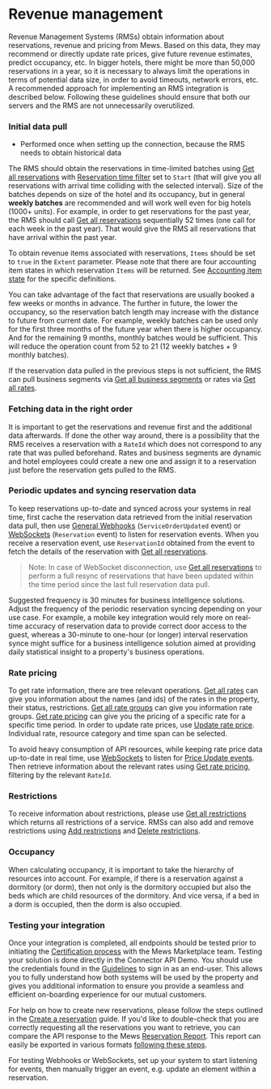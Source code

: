 # Revenue management

Revenue Management Systems (RMSs) obtain information about reservations, revenue and pricing from Mews. Based on this data, they may recommend or directly update rate prices, give future revenue estimates, predict occupancy, etc. In bigger hotels, there might be more than 50,000 reservations in a year, so it is necessary to always limit the operations in terms of potential data size, in order to avoid timeouts, network errors, etc.
A recommended approach for implementing an RMS integration is described below. Following these guidelines should ensure that both our servers and the RMS are not unnecessarily overutilized.

### Initial data pull

* Performed once when setting up the connection, because the RMS needs to obtain historical data

The RMS should obtain the reservations in time-limited batches using [Get all reservations](../operations/reservations.md#get-all-reservations-ver-2023-06-06) with [Reservation time filter](../operations/reservations.md#reservation-time-filter) set to `Start` \(that will give you all reservations with arrival time colliding with the selected interval\). Size of the batches depends on size of the hotel and its occupancy, but in general **weekly batches** are recommended and will work well even for big hotels \(1000+ units\).
For example, in order to get reservations for the past year, the RMS should call [Get all reservations](../operations/reservations.md#get-all-reservations-ver-2023-06-06) sequentially 52 times \(one call for each week in the past year\). That would give the RMS all reservations that have arrival within the past year.

To obtain revenue items associated with reservations, `Items` should be set to `true` in the `Extent` parameter. Please note that there are four accounting item states in which reservation `Items` will be returned. See [Accounting item state](../operations/accountingitems.md#accounting-item-state) for the specific definitions.

You can take advantage of the fact that reservations are usually booked a few weeks or months in advance. The further in future, the lower the occupancy, so the reservation batch length may increase with the distance to future from current date.
For example, weekly batches can be used only for the first three months of the future year when there is higher occupancy. And for the remaining 9 months, monthly batches would be sufficient. This will reduce the operation count from 52 to 21 \(12 weekly batches + 9 monthly batches\).

If the reservation data pulled in the previous steps is not sufficient, the RMS can pull business segments via [Get all business segments](../operations/businesssegments.md#get-all-business-segments) or rates via [Get all rates](../operations/rates.md#get-all-rates). 

### Fetching data in the right order

It is important to get the reservations and revenue first and the additional data afterwards.
If done the other way around, there is a possibility that the RMS receives a reservation with a `RateId` which does not correspond to any rate that was pulled beforehand. Rates and business segments are dynamic and hotel employees could create a new one and assign it to a reservation just before the reservation gets pulled to the RMS.

### Periodic updates and syncing reservation data

To keep reservations up-to-date and synced across your systems in real time, first cache the reservation data retrieved from the initial reservation data pull, then use [General Webhooks](../webhooks/wh-general.md) \(`ServiceOrderUpdated` event\) or [WebSockets](../websockets/README.md) \(`Reservation` event\) to listen for reservation events.
When you receive a reservation event, use `ReservationId` obtained from the event to fetch the details of the reservation with [Get all reservations](../operations/reservations.md#get-all-reservations-ver-2023-06-06).

> Note: In case of WebSocket disconnection, use [Get all reservations](../operations/reservations.md#get-all-reservations-ver-2023-06-06) to perform a full resync of reservations that have been updated within the time period since the last full reservation data pull.

Suggested frequency is 30 minutes for business intelligence solutions. Adjust the frequency of the periodic reservation syncing depending on your use case. For example, a mobile key integration would rely more on real-time accuracy of reservation data to provide correct door access to the guest, whereas a 30-minute to one-hour (or longer) interval reservation synce might suffice for a business intelligence solution aimed at providing daily statistical insight to a property's business operations.

### Rate pricing

To get rate information, there are tree relevant operations.
[Get all rates](../operations/rates.md#get-all-rates) can give you information about the names \(and ids\) of the rates in the property, their status, restrictions.
[Get all rate groups](../operations/rategroups.md#get-all-rate-groups) can give you information rate groups.
[Get rate pricing](../operations/rates.md#get-rate-pricing) can give you the pricing of a specific rate for a specific time period.
In order to update rate prices, use [Update rate price](../operations/rates.md#update-rate-price).
Individual rate, resource category and time span can be selected.

To avoid heavy consumption of API resources, while keeping rate price data up-to-date in real time, use [WebSockets](../websockets/README.md) to listen for [Price Update events](../websockets/README.md#price-update-event).
Then retrieve information about the relevant rates using [Get rate pricing](../operations/rates.md#get-rate-pricing), filtering by the relevant `RateId`.

### Restrictions

To receive information about restrictions, please use [Get all restrictions](../operations/restrictions.md#get-all-restrictions) which returns all restrictions of a service.
RMSs can also add and remove restrictions using [Add restrictions](../operations/restrictions.md#add-restrictions) and [Delete restrictions](../operations/restrictions.md#delete-restrictions).

### Occupancy

When calculating occupancy, it is important to take the hierarchy of resources into account.
For example, if there is a reservation against a dormitory (or dorm), then not only is the dormitory occupied but also the beds which are child resources of the dormitory.
And vice versa, if a bed in a dorm is occupied, then the dorm is also occupied.

### Testing your integration

Once your integration is completed, all endpoints should be tested prior to initiating the [Certification process](https://help.mews.com/s/article/connector-api-certification-what-to-expect?language=en_US) with the Mews Marketplace team. Testing your solution is done directly in the Connector API Demo.
You should use the credentials found in the [Guidelines](../guidelines/README.md) to sign in as an end-user.
This allows you to fully understand how both systems will be used by the property and gives you additional information to ensure you provide a seamless and efficient on-boarding experience for our mutual customers.

For help on how to create new reservations, please follow the steps outlined in the [Create a reservation](https://help.mews.com/s/article/create-a-reservation?language=en_US) guide.
If you'd like to double-check that you are correctly requesting all the reservations you want to retrieve, you can compare the API response to the Mews [Reservation Report](https://help.mews.com/s/article/reservation-report?language=en_US).
This report can easily be exported in various formats [following these steps](https://help.mews.com/s/article/schedule-report-exports?language=en_US).

For testing Webhooks or WebSockets, set up your system to start listening for events, then manually trigger an event, e.g. update an element within a reservation.

